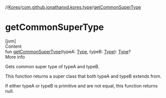 //[Kores](../index.md)/[com.github.jonathanxd.kores.type](index.md)/[getCommonSuperType](get-common-super-type.md)



# getCommonSuperType  
[jvm]  
Content  
fun [getCommonSuperType](get-common-super-type.md)(typeA: [Type](https://docs.oracle.com/javase/8/docs/api/java/lang/reflect/Type.html), typeB: [Type](https://docs.oracle.com/javase/8/docs/api/java/lang/reflect/Type.html)): [Type](https://docs.oracle.com/javase/8/docs/api/java/lang/reflect/Type.html)?  
More info  


Gets common super type of typeA and typeB.



This function returns a super class that both typeA and typeB extends from.



If either typeA or typeB is primitive and are not equal, this function returns null.

  



